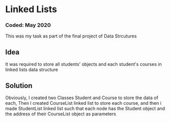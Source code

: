 # Linked Lists
### Coded: May 2020

This was my task as part of the final project of Data Strcutures

## Idea

It was required to store all students' objects and each student's courses in linked lists data structure

## Solution

Obviously, I created two Classes Student and Course to store the data of each, Then I created CourseList linked list to store each course, and then i made StudentList linked list such that each node has the Student object and the address of their CourseList object as parameters
